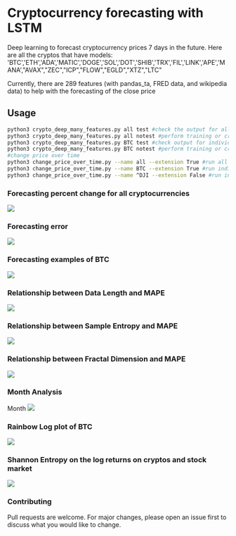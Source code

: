 # Cryptocurrency forecasting with LSTM 

Deep learning to forecast cryptocurrency prices 7 days in the future. Here are all the cryptos that have models:
'BTC','ETH','ADA','MATIC','DOGE','SOL','DOT','SHIB','TRX','FIL','LINK','APE','MANA',"AVAX","ZEC","ICP","FLOW","EGLD","XTZ","LTC"

Currently, there are 289 features (with pandas_ta, FRED data, and wikipedia data) to help with the forecasting of the close price
## Usage

```bash
python3 crypto_deep_many_features.py all test #check the output for all cryptos
python3 crypto_deep_many_features.py all notest #perform training or create future prediction
python3 crypto_deep_many_features.py BTC test #check output for individiual crypto, in this case BTC.
python3 crypto_deep_many_features.py BTC notest #perform training or create future forecast for individual crypto, in this case BTC.
#change price over time
python3 change_price_over_time.py --name all --extension True #run all cryptos from a predefined list AND yfinance's trending list
python3 change_price_over_time.py --name BTC --extension True #run individual crypto
python3 change_price_over_time.py --name ^DJI --extension False #run individual stock
```
### Forecasting percent change for all cryptocurrencies
![](https://github.com/bszek213/deep-crypto/blob/dev/mean_with_std_plot.png)
### Forecasting error
![](https://github.com/bszek213/deep-crypto/blob/dev/error_plot.png)
<!-- ### Correlated Features
![](https://github.com/bszek213/deep-crypto/blob/dev/correlation_heatmap.png) -->
### Forecasting examples of BTC
![](https://github.com/bszek213/deep-crypto/blob/dev/figures/BTC_future_price.png)
### Relationship between Data Length and MAPE
![](https://github.com/bszek213/deep-crypto/blob/dev/correl_mape_data_len.png)
### Relationship between Sample Entropy and MAPE
![](https://github.com/bszek213/deep-crypto/blob/dev/correl_mape_vs_sampEn.png)
### Relationship between Fractal Dimension and MAPE
![](https://github.com/bszek213/deep-crypto/blob/dev/correl_mape_vs_frac_dim.png)
### Month Analysis
Month
![](https://github.com/bszek213/deep-crypto/blob/dev/price_change/BTC-USD_change_month.png)
<!-- Week
![](https://github.com/bszek213/deep-crypto/blob/dev/price_change/BTC_change_week.png) -->
### Rainbow Log plot of BTC
![](https://github.com/bszek213/deep-crypto/blob/dev/figures_rainbow/BTC-USD_rainbow.png)
### Shannon Entropy on the log returns on cryptos and stock market
![](https://github.com/bszek213/deep-crypto/blob/dev/Entropy_cryptos_stock_market.png)
### Contributing
Pull requests are welcome. For major changes, please open an issue first to discuss what you would like to change.